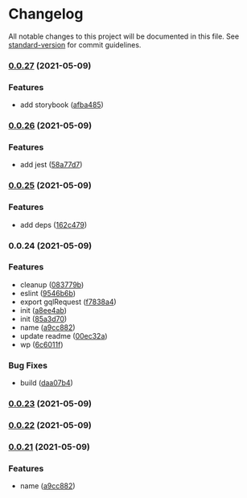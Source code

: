 # Changelog

All notable changes to this project will be documented in this file. See [standard-version](https://github.com/conventional-changelog/standard-version) for commit guidelines.

### [0.0.27](https://github.com/correttojs/eslint-config/compare/v0.0.26...v0.0.27) (2021-05-09)


### Features

* add storybook ([afba485](https://github.com/correttojs/eslint-config/commit/afba48599cd40fbf82001440fc1e4a42f87560aa))

### [0.0.26](https://github.com/correttojs/eslint-config/compare/v0.0.25...v0.0.26) (2021-05-09)


### Features

* add jest ([58a77d7](https://github.com/correttojs/eslint-config/commit/58a77d7d66614edffa27674a6e69fb10f5e6c4e9))

### [0.0.25](https://github.com/correttojs/eslint-config/compare/v0.0.24...v0.0.25) (2021-05-09)


### Features

* add deps ([162c479](https://github.com/correttojs/eslint-config/commit/162c479015df1e42a4128b59d725b23d2a5fc9c0))

### 0.0.24 (2021-05-09)


### Features

* cleanup ([083779b](https://github.com/correttojs/eslint-config/commit/083779ba0139f3a886af0d81c1ededef897ac65a))
* eslint ([9546b6b](https://github.com/correttojs/eslint-config/commit/9546b6bf73b38aace1868071855184b265cf7b9f))
* export gqlRequest ([f7838a4](https://github.com/correttojs/eslint-config/commit/f7838a4a08a31c54ce8b131570c7e9654842109d))
* init ([a8ee4ab](https://github.com/correttojs/eslint-config/commit/a8ee4ab383b44e19bd0501c2cf7318283716eee3))
* init ([85a3d70](https://github.com/correttojs/eslint-config/commit/85a3d703afc1ec26c9392d31721a8569e472c227))
* name ([a9cc882](https://github.com/correttojs/eslint-config/commit/a9cc8824e53f0d7d7be65a0ff090f76101eb5fc3))
* update readme ([00ec32a](https://github.com/correttojs/eslint-config/commit/00ec32ae38020e2326803d72aec5b2fc9a475ab2))
* wp ([6c6011f](https://github.com/correttojs/eslint-config/commit/6c6011f39e7d5ca71033e553af37bc4c7b766e76))


### Bug Fixes

* build ([daa07b4](https://github.com/correttojs/eslint-config/commit/daa07b4037cb2a14192925cf2609abde8d31694f))

### [0.0.23](https://github.com/correttojs/next-utils/compare/v0.0.22...v0.0.23) (2021-05-09)

### [0.0.22](https://github.com/correttojs/next-utils/compare/v0.0.21...v0.0.22) (2021-05-09)

### [0.0.21](https://github.com/correttojs/next-utils/compare/v0.0.20...v0.0.21) (2021-05-09)


### Features

* name ([a9cc882](https://github.com/correttojs/next-utils/commit/a9cc8824e53f0d7d7be65a0ff090f76101eb5fc3))
